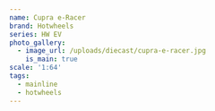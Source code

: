 ```yaml
---
name: Cupra e-Racer
brand: Hotwheels
series: HW EV
photo_gallery:
  - image_url: /uploads/diecast/cupra-e-racer.jpg
    is_main: true
scale: '1:64'
tags:
  - mainline
  - hotwheels
---
```


